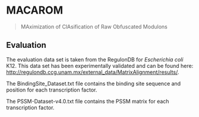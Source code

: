 # MACAROM

> MAximization of ClAsification of Raw Obfuscated Modulons

## Evaluation
The evaluation data set is taken from the RegulonDB for _Escherichia coli_ K12. This data set has been experimentally validated and can be found here: http://regulondb.ccg.unam.mx/external_data/MatrixAlignment/results/.

The BindingSite_Dataset.txt file contains the binding site sequence and position for each transcription factor.

The PSSM-Dataset-v4.0.txt file contains the PSSM matrix for each transcription factor.